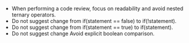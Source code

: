 - When performing a code review, focus on readability and avoid nested ternary operators.
- Do not suggest change from if(statement == false) to if(!statement).
- Do not suggest change from if(statement == true) to if(statement).
- Do not suggest change Avoid explicit boolean comparison.